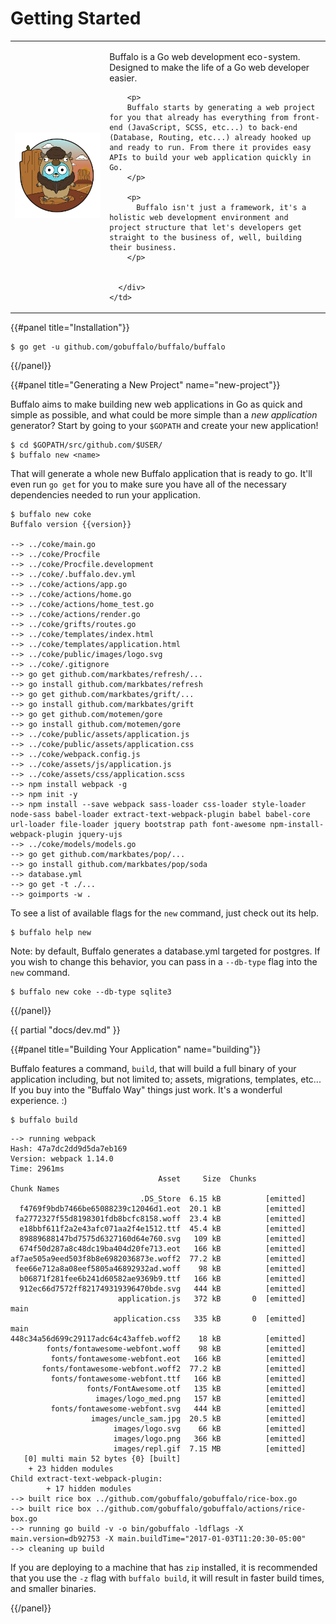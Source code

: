 # Getting Started

<table>
  <tr>
    <td width="30%">
      <img src="/assets/images/logo.svg">
    </td>
    <td>
      <div class="jumbotron">
        <p>
        Buffalo is a Go web development eco-system. Designed to make the life of a Go web developer easier.
        </p>

        <p>
        Buffalo starts by generating a web project for you that already has everything from front-end (JavaScript, SCSS, etc...) to back-end (Database, Routing, etc...) already hooked up and ready to run. From there it provides easy APIs to build your web application quickly in Go.
        </p>

        <p>
          Buffalo isn't just a framework, it's a holistic web development environment and project structure that let's developers get straight to the business of, well, building their business.
        </p>


      </div>
    </td>
  </tr>
</table>


{{#panel title="Installation"}}

```
$ go get -u github.com/gobuffalo/buffalo/buffalo
```
{{/panel}}

{{#panel title="Generating a New Project" name="new-project"}}

Buffalo aims to make building new web applications in Go as quick and simple as possible, and what could be more simple than a *new application* generator? Start by going to your `$GOPATH` and create your new application!

```
$ cd $GOPATH/src/github.com/$USER/
$ buffalo new <name>
```

That will generate a whole new Buffalo application that is ready to go. It'll even run `go get` for you to make sure you have all of the necessary dependencies needed to run your application.

```text
$ buffalo new coke
Buffalo version {{version}}

--> ../coke/main.go
--> ../coke/Procfile
--> ../coke/Procfile.development
--> ../coke/.buffalo.dev.yml
--> ../coke/actions/app.go
--> ../coke/actions/home.go
--> ../coke/actions/home_test.go
--> ../coke/actions/render.go
--> ../coke/grifts/routes.go
--> ../coke/templates/index.html
--> ../coke/templates/application.html
--> ../coke/public/images/logo.svg
--> ../coke/.gitignore
--> go get github.com/markbates/refresh/...
--> go install github.com/markbates/refresh
--> go get github.com/markbates/grift/...
--> go install github.com/markbates/grift
--> go get github.com/motemen/gore
--> go install github.com/motemen/gore
--> ../coke/public/assets/application.js
--> ../coke/public/assets/application.css
--> ../coke/webpack.config.js
--> ../coke/assets/js/application.js
--> ../coke/assets/css/application.scss
--> npm install webpack -g
--> npm init -y
--> npm install --save webpack sass-loader css-loader style-loader node-sass babel-loader extract-text-webpack-plugin babel babel-core url-loader file-loader jquery bootstrap path font-awesome npm-install-webpack-plugin jquery-ujs
--> ../coke/models/models.go
--> go get github.com/markbates/pop/...
--> go install github.com/markbates/pop/soda
--> database.yml
--> go get -t ./...
--> goimports -w .
```

To see a list of available flags for the `new` command, just check out its help.

```
$ buffalo help new
```

Note: by default, Buffalo generates a database.yml targeted for postgres. If you wish to change this behavior, you can pass in a `--db-type` flag into the `new` command.

```
$ buffalo new coke --db-type sqlite3
```

{{/panel}}

{{ partial "docs/dev.md" }}

{{#panel title="Building Your Application" name="building"}}

Buffalo features a command, `build`, that will build a full binary of your application including, but not limited to; assets, migrations, templates, etc... If you buy into the "Buffalo Way" things just work. It's a wonderful experience. :)

```
$ buffalo build
```

```text
--> running webpack
Hash: 47a7dc2dd9d5da7eb169
Version: webpack 1.14.0
Time: 2961ms
                                 Asset     Size  Chunks             Chunk Names
                             .DS_Store  6.15 kB          [emitted]
  f4769f9bdb7466be65088239c12046d1.eot  20.1 kB          [emitted]
 fa2772327f55d8198301fdb8bcfc8158.woff  23.4 kB          [emitted]
  e18bbf611f2a2e43afc071aa2f4e1512.ttf  45.4 kB          [emitted]
  89889688147bd7575d6327160d64e760.svg   109 kB          [emitted]
  674f50d287a8c48dc19ba404d20fe713.eot   166 kB          [emitted]
af7ae505a9eed503f8b8e6982036873e.woff2  77.2 kB          [emitted]
 fee66e712a8a08eef5805a46892932ad.woff    98 kB          [emitted]
  b06871f281fee6b241d60582ae9369b9.ttf   166 kB          [emitted]
  912ec66d7572ff821749319396470bde.svg   444 kB          [emitted]
                        application.js   372 kB       0  [emitted]  main
                       application.css   335 kB       0  [emitted]  main
448c34a56d699c29117adc64c43affeb.woff2    18 kB          [emitted]
        fonts/fontawesome-webfont.woff    98 kB          [emitted]
         fonts/fontawesome-webfont.eot   166 kB          [emitted]
       fonts/fontawesome-webfont.woff2  77.2 kB          [emitted]
         fonts/fontawesome-webfont.ttf   166 kB          [emitted]
                 fonts/FontAwesome.otf   135 kB          [emitted]
                   images/logo_med.png   157 kB          [emitted]
         fonts/fontawesome-webfont.svg   444 kB          [emitted]
                  images/uncle_sam.jpg  20.5 kB          [emitted]
                       images/logo.svg    66 kB          [emitted]
                       images/logo.png   366 kB          [emitted]
                       images/repl.gif  7.15 MB          [emitted]
   [0] multi main 52 bytes {0} [built]
    + 23 hidden modules
Child extract-text-webpack-plugin:
        + 17 hidden modules
--> built rice box ../github.com/gobuffalo/gobuffalo/rice-box.go
--> built rice box ../github.com/gobuffalo/gobuffalo/actions/rice-box.go
--> running go build -v -o bin/gobuffalo -ldflags -X main.version=db92753 -X main.buildTime="2017-01-03T11:20:30-05:00"
--> cleaning up build
```

If you are deploying to a machine that has `zip` installed, it is recommended that you use the `-z` flag with `buffalo build`, it will result in faster build times, and smaller binaries.

{{/panel}}

